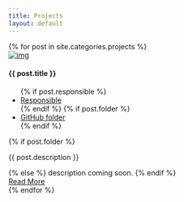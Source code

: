 ```yaml
---
title: Projects
layout: default
---
```


<!-- start blog section -->
<section>
    <div class="container">
      {% for post in site.categories.projects %}
        <div class="blog-list-simple">
            <div class="row">
                <div class="col-md-2 col-sm-12 sm-margin-20px-bottom">
                    <div class="blog-list-simple-img"><a href="{{ post.url }}" ><img alt="img" src="{{ base }}{{ post.thumbnail }}"></a>
                    </div>
                </div>
                <div class="col-md-10 col-sm-12">
                    <div class="blog-list-simple-text">
                        <h4>{{ post.title }}</h4>
                        <ul class="meta">
                          {% if post.responsible %}
                            <li>
                                <a href="{{ post.responsible }}">
                                    <i aria-hidden="true" class="fa fa-user"></i> Responsible
                                </a>
                            </li>
                            {% endif %}
                            {% if post.folder %}
                            <li>
                                <a href="{{ post.folder }}">
                                    <i aria-hidden="true" class="fa fa-folder-open"></i> GitHub folder
                                </a>
                            </li>
                            {% endif %}
                        </ul>
                        {% if post.folder %}
                        <p> {{ post.description }}</p>
                        {% else %}
                        description coming soon.
                        {% endif %}
                            <div class="text-left margin-10px-top"><a href="{{ post.url }}" class="butn small"><span>Read More</span></a></div>
                    </div>
                </div>
            </div>
        </div>
      {% endfor %}
    </div>
</section>
